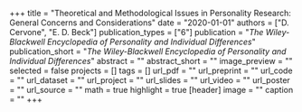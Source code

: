 +++
title = "Theoretical and Methodological Issues in Personality Research: General Concerns and Considerations"
date = "2020-01-01"
authors = ["D. Cervone", "E. D. Beck"]
publication_types = ["6"]
publication = "_The Wiley-Blackwell Encyclopedia of Personality and Individual Differences_"
publication_short = "_The Wiley-Blackwell Encyclopedia of Personality and Individual Differences_"
abstract = ""
abstract_short = ""
image_preview = ""
selected = false
projects = []
tags = []
url_pdf = ""
url_preprint = ""
url_code = ""
url_dataset = ""
url_project = ""
url_slides = ""
url_video = ""
url_poster = ""
url_source = ""
math = true
highlight = true
[header]
image = ""
caption = ""
+++
